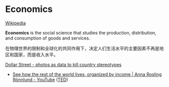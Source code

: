 # Economics
[Wikipedia](https://en.wikipedia.org/wiki/Economics)

**Economics** is the social science that studies the production, distribution, and consumption of goods and services.

在物理世界的限制和全球化的共同作用下，决定人们生活水平的主要因素不再是地区和国家，而是收入水平。

[Dollar Street - photos as data to kill country stereotypes](https://www.gapminder.org/dollar-street)
- [See how the rest of the world lives, organized by income | Anna Rosling Rönnlund - YouTube](https://www.youtube.com/watch?v=u4L130DkdOw) ([TED](https://www.ted.com/talks/anna_rosling_ronnlund_see_how_the_rest_of_the_world_lives_organized_by_income/))
